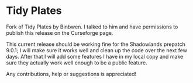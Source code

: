 # Tidy Plates

Fork of Tidy Plates by Binbwen. I talked to him and have permissions to publish this release on the Curseforge page.

This current release should be working fine for the Shadowlands prepatch 9.0.1; I will make sure it works well and clean up the code over the next few days.
After that I will add some features I have in my local copy and make sure they actually work well enough to be a public feature.

Any contributions, help or suggestions is appreciated!